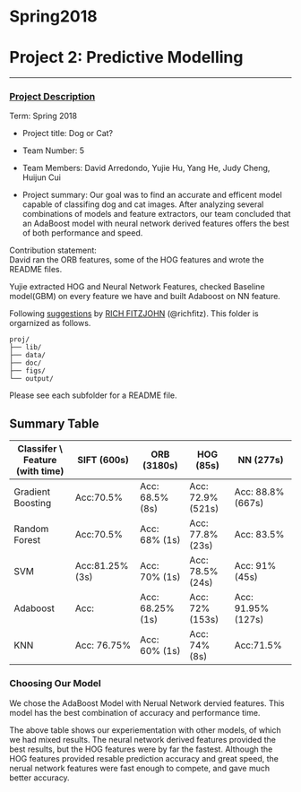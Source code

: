 # Spring2018


# Project 2: Predictive Modelling

----


### [Project Description](doc/)

Term: Spring 2018

+ Project title: Dog or Cat?
+ Team Number: 5
+ Team Members: David Arredondo, Yujie Hu, Yang He, Judy Cheng, Huijun Cui
                
+ Project summary: Our goal was to find an accurate and efficent model capable of classifing dog and cat images.
After analyzing several combinations of models and feature extractors, our team concluded that an AdaBoost model with neural network derived features offers the best of both performance and speed.

Contribution statement:  
David ran the ORB features, some of the HOG features and wrote the README files. 

Yujie extracted HOG and Neural Network Features, checked Baseline model(GBM) on every feature we have and built Adaboost on NN feature.


Following [suggestions](http://nicercode.github.io/blog/2013-04-05-projects/) by [RICH FITZJOHN](http://nicercode.github.io/about/#Team) (@richfitz). This folder is orgarnized as follows.

```
proj/
├── lib/
├── data/
├── doc/
├── figs/
└── output/
```

Please see each subfolder for a README file.

## Summary Table

 Classifer \\ Feature (with time)| SIFT (600s)| ORB (3180s)| HOG (85s)| NN (277s) 
---|---| ---|--- |--- 
 Gradient Boosting              | Acc:70.5%  | Acc: 68.5% (8s)| Acc: 72.9% (521s)| Acc: 88.8% (667s)
 Random Forest                  | Acc:70.5% | Acc: 68% (1s)| Acc: 77.8% (23s) | Acc: 83.5%
 SVM                            | Acc:81.25% (3s) | Acc: 70% (1s)| Acc: 78.5% (24s) | Acc: 91%(45s)
 Adaboost                       | Acc: | Acc: 68.25% (1s)| Acc: 72% (153s)| Acc: 91.95% (127s)
 KNN                            | Acc: 76.75%| Acc: 60% (1s)| Acc: 74% (8s)| Acc:71.5%

### Choosing Our Model

We chose the AdaBoost Model with Nerual Network dervied features. This model has the best combination of accuracy and performance time.

The above table shows our experiementation with other models, of which we had mixed results. The neural network derived features provided the best results, but the HOG features were by far the fastest. Although the HOG features provided resable prediction accuracy and great speed, the nerual network features were fast enough to compete, and gave much better accuracy.

